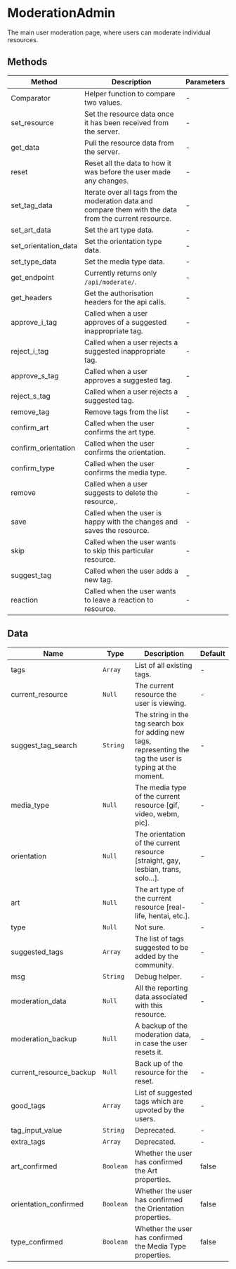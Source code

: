 # ModerationAdmin

The main user moderation page, where users can moderate individual resources.

## Methods

<!-- @vuese:ModerationAdmin:methods:start -->
|Method|Description|Parameters|
|---|---|---|
|Comparator|Helper function to compare two values.|-|
|set_resource|Set the resource data once it has been received from the server.|-|
|get_data|Pull the resource data from the server.|-|
|reset|Reset all the data to how it was before the user made any changes.|-|
|set_tag_data|Iterate over all tags from the moderation data and compare them with the data from the current resource.|-|
|set_art_data|Set the art type data.|-|
|set_orientation_data|Set the orientation type data.|-|
|set_type_data|Set the media type data.|-|
|get_endpoint|Currently returns only `/api/moderate/`.|-|
|get_headers|Get the authorisation headers for the api calls.|-|
|approve_i_tag|Called when a user approves of a suggested inappropriate tag.|-|
|reject_i_tag|Called when a user rejects a suggested inappropriate tag.|-|
|approve_s_tag|Called when a user approves a suggested tag.|-|
|reject_s_tag|Called when a user rejects a suggested tag.|-|
|remove_tag|Remove tags from the list|-|
|confirm_art|Called when the user confirms the art type.|-|
|confirm_orientation|Called when the user confirms the orientation.|-|
|confirm_type|Called when the user confirms the media type.|-|
|remove|Called when a user suggests to delete the resource,.|-|
|save|Called when the user is happy with the changes and saves the resource.|-|
|skip|Called when the user wants to skip this particular resource.|-|
|suggest_tag|Called when the user adds a new tag.|-|
|reaction|Called when the user wants to leave a reaction to resource.|-|

<!-- @vuese:ModerationAdmin:methods:end -->


## Data

<!-- @vuese:ModerationAdmin:data:start -->
|Name|Type|Description|Default|
|---|---|---|---|
|tags|`Array`|List of all existing tags.|-|
|current_resource|`Null`|The current resource the user is viewing.|-|
|suggest_tag_search|`String`|The string in the tag search box for adding new tags, representing the tag the user is typing at the moment.|-|
|media_type|`Null`|The media type of the current resource [gif, video, webm, pic].|-|
|orientation|`Null`|The orientation of the current resource [straight, gay, lesbian, trans, solo...].|-|
|art|`Null`|The art type of the current resource [real-life, hentai, etc.].|-|
|type|`Null`|Not sure.|-|
|suggested_tags|`Array`|The list of tags suggested to be added by the community.|-|
|msg|`String`|Debug helper.|-|
|moderation_data|`Null`|All the reporting data associated with this resource.|-|
|moderation_backup|`Null`|A backup of the moderation data, in case the user resets it.|-|
|current_resource_backup|`Null`|Back up of the resource for the reset.|-|
|good_tags|`Array`|List of suggested tags which are upvoted by the users.|-|
|tag_input_value|`String`|Deprecated.|-|
|extra_tags|`Array`|Deprecated.|-|
|art_confirmed|`Boolean`|Whether the user has confirmed the Art properties.|false|
|orientation_confirmed|`Boolean`|Whether the user has confirmed the Orientation properties.|false|
|type_confirmed|`Boolean`|Whether the user has confirmed the Media Type properties.|false|

<!-- @vuese:ModerationAdmin:data:end -->


